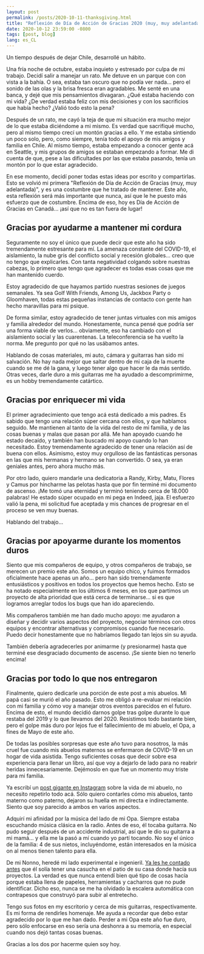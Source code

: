 ```yaml
---
layout: post
permalink: /posts/2020-10-11-thanksgiving.html
title: "Reflexión de Día de Acción de Gracias 2020 (muy, muy adelantada)"
date: 2020-10-12 23:59:00 -0800
tags: [post, blog]
lang: es_CL
---
```


Un tiempo después de dejar Chile, desarrollé un hábito.

Una fría noche de octubre, estaba inquieto y estresado por culpa de mi trabajo.
Decidí salir a manejar un rato. Me detuve en un parque con con vista a la bahía.
O sea, estaba tan oscuro que no podía ver nada... pero el sonido de las olas y
la brisa fresca eran agradables. Me senté en una banca, y dejé que mis pensamientos
divagaran. ¿Qué estaba haciendo con mi vida? ¿De verdad estaba feliz con mis
decisiones y con los sacrificios que había hecho? ¿Valió todo esto la pena?

Después de un rato, me cayó la teja de que mi situación era mucho mejor de lo que
estaba diciéndome a mi mismo. Es verdad que sacrifiqué mucho, pero al mismo tiempo
crecí un montón gracias a ello. Y me estaba sintiendo un poco solo, pero, como
siempre, tenía todo el apoyo de mis amigos y familia en Chile. Al mismo tiempo,
estaba empezando a conocer gente acá en Seattle, y mis grupos de amigos se estaban
empezando a formar. Me di cuenta de que, pese a las dificultades por las que estaba
pasando, tenía un montón por lo que estar agradecido.

En ese momento, decidí poner todas estas ideas por escrito y compartirlas. Esto se
volvió mi primera "Reflexión de Día de Acción de Gracias (muy, muy adelantada)", y es
una costumbre que he tratado de mantener. Este año, esta reflexión será más importante
que nunca, así que le he puesto más esfuerzo que de costumbre. Encima de eso, hoy es
Día de Acción de Gracias en Canadá... ¡así que no es tan fuera de lugar!

<!--more-->

## Gracias por ayudarme a mantener mi cordura

Seguramente no soy el único que puede decir que este año ha sido tremendamente
estresante para mí. La amenaza constante del COVID-19, el aislamiento, la nube gris
del conflicto social y recesión globales... creo que no tengo que explicarles. Con
tanta negatividad colgando sobre nuestras cabezas, lo primero que tengo que agradecer
es todas esas cosas que me han mantenido cuerdo.

Estoy agradecido de que hayamos partido nuestras sesiones de juegos semanales. Ya sea
Golf With Friends, Among Us, Jackbox Party o Gloomhaven, todas estas pequeñas instancias
de contacto con gente han hecho maravillas para mi psique.

De forma similar, estoy agradecido de tener juntas virtuales con mis amigos y familia
alrededor del mundo. Honestamente, nunca pensé que podría ser una forma viable de
verlos... obviamente, eso ha cambiado con el aislamiento social y las cuarentenas.
La teleconferencia se ha vuelto la norma. Me pregunto por qué no las usábamos antes.

Hablando de cosas materiales, mi auto, cámara y guitarras han sido mi salvación. No
hay nada mejor que saltar dentro de mi caja de la muerte cuando se me dé la gana, y
luego tener algo que hacer le da más sentido. Otras veces, darle duro a mis guitarras
me ha ayudado a descomprimirme, es un hobby tremendamente catártico.

## Gracias por enriquecer mi vida

El primer agradecimiento que tengo acá está dedicado a mis padres. Es sabido que tengo
una relación súper cercana con ellos, y que hablamos seguido. Me mantienen al tanto de
la vida del resto de mi familia, y de las cosas buenas y malas que pasan por allá.
Me han apoyado cuando he estado decaído, y también han buscado mi apoyo cuando lo han
necesitado. Estoy tremendamente agradecido de tener una relación así de buena con ellos.
Asimismo, estoy muy orgulloso de las fantásticas personas en las que mis hermanas y
hermano se han convertido. O sea, ya eran geniales antes, pero ahora mucho más.

Por otro lado, quiero mandarle una dedicatoria a Randy, Kirby, Matu, Flores y Camus
por hincharme las pelotas hasta que por fin terminé mi documento de ascenso. ¡Me tomó
una eternidad y terminó teniendo cerca de 18.000 palabras! He estado súper ocupado en
mi pega en Indeed, jaja. El esfuerzo valió la pena, mi solicitud fue aceptada y mis
chances de progresar en el proceso se ven muy buenas.

Hablando del trabajo...

## Gracias por apoyarme durante los momentos duros

Siento que mis compañeros de equipo, y otros compañeros de trabajo, se merecen un
premio este año. Somos un equipo chico, y fuimos formados oficialmente hace apenas
un año... pero han sido tremendamente entusiásticos y positivos en todos los proyectos
que hemos hecho. Esto se ha notado especialmente en los últimos 6 meses, en los que
partimos un proyecto de alta prioridad que está cerca de terminarse... si es que
logramos arreglar todos los bugs que han ido apareciendo.

Mis compañeros también me han dado mucho apoyo: me ayudaron a diseñar y decidir varios
aspectos del proyecto, negociar términos con otros equipos y encontrar alternativas y
compromisos cuando fue necesario. Puedo decir honestamente que no habríamos llegado tan
lejos sin su ayuda.

También debería agradecerles por animarme (y presionarme) hasta que terminé ese
desgraciado documento de ascenso. ¡Se siente bien no tenerlo encima!

## Gracias por todo lo que nos entregaron

Finalmente, quiero dedicarle una porción de este post a mis abuelos. Mi papá casi se
murió el año pasado. Esto me obligó a re-evaluar mi relación con mi familia y cómo
voy a manejar otros eventos parecidos en el futuro. Encima de esto, el mundo decidió
darnos golpe tras golpe durante lo que restaba del 2019 y lo que llevamos del 2020.
Resistimos todo bastante bien, pero el golpe más duro por lejos fue el fallecimiento
de mi abuelo, el Opa, a fines de Mayo de este año.

De todas las posibles sorpresas que este año tuvo para nosotros, la más cruel fue
cuando mis abuelos maternos se enfermaron de COVID-19 en un hogar de vida asistida.
Tengo suficientes cosas que decir sobre esa experiencia para llenar un libro, así
que voy a dejarlo de lado para no reabrir heridas innecesariamente. Dejémoslo en que
fue un momento muy triste para mi familia.

Ya escribí un [post gigante en Instagram](https://www.instagram.com/p/CAwO0E5DAlM/)
sobre la vida de mi abuelo, no necesito repetirlo todo acá. Sólo quiero contarles cómo
mis abuelos, tanto materno como paterno, dejaron su huella en mi directa e
indirectamente. Siento que soy parecido a ambos en varios aspectos.

Adquirí mi afinidad por la música del lado de mi Opa. Siempre estaba escuchando música
clásica en la radio. Antes de eso, él tocaba guitarra. No pudo seguir después de un
accidente industrial, así que le dio su guitarra a mi mamá... y ella me la pasó a mí
cuando yo partí tocando. No soy el único de la familia: 4 de sus nietos, incluyéndome,
están interesados en la música on al menos tienen talento para ella.

De mi Nonno, heredé mi lado experimental e ingenieril. [Ya les he contado antes](https://www.instagram.com/p/BoFXzrGHJYC/)
que él solía tener una casucha en el patio de su casa donde hacía sus proyectos. La
verdad es que nunca entendí bien qué tipo de cosas hacía porque estaba llena de papeles,
herramientas y cacharros que no pude identificar. Dicho eso, nunca se me ha olvidado la
escalera automática con contrapesos que construyó para subir al entretecho.

Tengo sus fotos en my escritorio y cerca de mis guitarras, respectivamente. Es mi forma
de rendirles homenaje. Me ayuda a recordar que debo estar agradecido por lo que me
han dado. Perder a mi Opa este año fue duro, pero sólo enfocarse en eso sería una
deshonra a su memoria, en especial cuando nos dejó tantas cosas buenas.

Gracias a los dos por hacerme quien soy hoy.